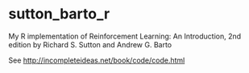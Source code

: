 # sutton_barto_r
My R implementation of Reinforcement Learning: An Introduction, 2nd edition by Richard S. Sutton and Andrew G. Barto

See <http://incompleteideas.net/book/code/code.html>

